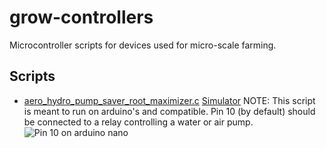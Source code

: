 # grow-controllers
Microcontroller scripts for devices used for micro-scale farming.

## Scripts
- [aero_hydro_pump_saver_root_maximizer.c](aero_hydro_pump_saver_root_maximizer.c) [Simulator](https://wokwi.com/projects/403891674345275393) NOTE: This script is meant to run on arduino's and compatible. Pin 10 (by default) should be connected to a relay controlling a water or air pump. ![Pin 10 on arduino nano](aero_hydro_pumo_saver_root_maximizer_arduino_nano_pin "Pin 10 on arduino nano")
